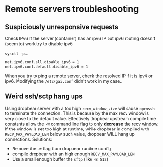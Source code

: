 # Remote servers troubleshooting

## Suspiciously unresponsive requests

Check IPv6
If the server (container) has an ipv6 IP but ipv6 routing doesn't (seem to) work try to disable ipv6:

`sysctl -p`...
``` sh
net.ipv6.conf.all.disable_ipv6 = 1
net.ipv6.conf.default.disable_ipv6 = 1
```

When you try to ping a remote server, check the resolved IP if it is ipv4 or ipv6. 
Modifying the `/etc/gai.conf` didn't work in my case..

## Weird ssh/sctp hang ups
Using dropbear server with a too high `recv_window_size` will cause `openssh` to terminate the connection.
This is because by the max recv window is very close to the default value. Effectively dropbear upstream compile time constants allow the `-W` command line flag to only __decrease__ the recv window. If the window is set too high at runtime, while dropbear is compiled with `RECV_MAX_PAYLOAD_LEN` below such value, dropbear WILL hang up connections. Solutions:
- Remove the `-W` flag from dropbear runtime config
- compile dropbear with an high enough `RECV_MAX_PAYLOAD_LEN`
- Use a small enough buffer the `sftp` (like `-B 512`)
